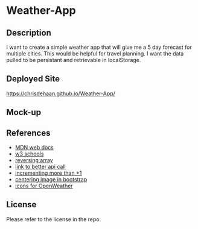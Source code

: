# Weather-App

## Description

I want to create a simple weather app that will give me a 5 day forecast for multiple cities. This would be helpful for travel planning. I want the data pulled to be persistant and retrievable in localStorage.

## Deployed Site

https://chrisdehaan.github.io/Weather-App/

## Mock-up



## References

- <a href="https://developer.mozilla.org/en-US/">MDN web docs</a>
- <a href ="https://www.w3schools.com/">w3 schools</a>
- <a href ="https://developer.mozilla.org/en-US/docs/Web/JavaScript/Reference/Global_Objects/Array/reverse">reversing array</a>
- <a href ="https://stackoverflow.com/questions/59935038/openweathermap-api-forecast-for-only-days">link to better api call</a>
- <a href ="https://stackoverflow.com/questions/12809776/can-a-for-loop-increment-decrement-by-more-than-one">incrementing more than +1</a>
- <a href ="https://stackoverflow.com/questions/43226511/how-can-i-center-an-image-in-bootstrap">centering image in bootstrap</a>
- <a href ="https://openweathermap.org/weather-conditions">icons for OpenWeather</a>

## License

Please refer to the license in the repo.